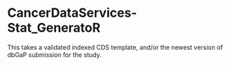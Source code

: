 # CancerDataServices-Stat_GeneratoR
This takes a validated indexed CDS template, and/or the newest version of dbGaP submission for the study.
